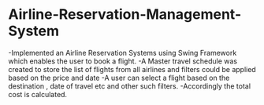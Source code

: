 # Airline-Reservation-Management-System
-Implemented an Airline Reservation Systems using Swing Framework which enables the user to book a flight. -A Master travel schedule was created to store the list of flights from all airlines and filters could be applied based on the price and date -A user can select a flight based on the destination , date of travel etc and other such filters.  -Accordingly the total cost is calculated.   
